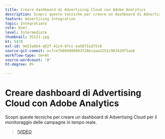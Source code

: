 ```yaml
---
title: Creare dashboard di Advertising Cloud con Adobe Analytics
description: Scopri queste tecniche per creare un dashboard di Advertising Cloud per il monitoraggio delle campagne in tempo reale.
feature: Advertising Integration
topic: Integrations
role: User
level: Intermediate
thumbnail: 35121.jpg
kt: 5478
exl-id: 9e53a8b4-a02f-41c4-97cc-ea50751d75c8
source-git-commit: ecfce7b894986903f28ecaaa3252c903420f5aa8
workflow-type: tm+mt
source-wordcount: '0'
ht-degree: 0%

---
```


# Creare dashboard di Advertising Cloud con Adobe Analytics

Scopri queste tecniche per creare un dashboard di Advertising Cloud per il monitoraggio delle campagne in tempo reale.

>[!VIDEO](https://video.tv.adobe.com/v/35121/?quality=12&learn=on)
